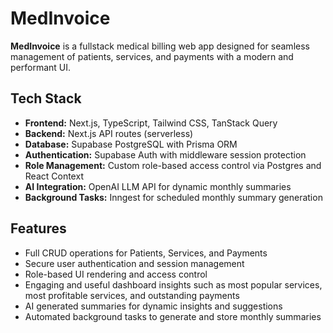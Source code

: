# MedInvoice

**MedInvoice** is a fullstack medical billing web app designed for seamless management of patients, services, and payments with a modern and performant UI.

## Tech Stack
- **Frontend:** Next.js, TypeScript, Tailwind CSS, TanStack Query  
- **Backend:** Next.js API routes (serverless)  
- **Database:** Supabase PostgreSQL with Prisma ORM  
- **Authentication:** Supabase Auth with middleware session protection  
- **Role Management:** Custom role-based access control via Postgres and React Context  
- **AI Integration:** OpenAI LLM API for dynamic monthly summaries  
- **Background Tasks:** Inngest for scheduled monthly summary generation  

## Features
- Full CRUD operations for Patients, Services, and Payments  
- Secure user authentication and session management  
- Role-based UI rendering and access control  
- Engaging and useful dashboard insights such as most popular services, most profitable services, and outstanding payments
- AI generated summaries for dynamic insights and suggestions
- Automated background tasks to generate and store monthly summaries  
